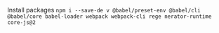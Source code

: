 Install packages
`npm i --save-de
v @babel/preset-env @babel/cli @babel/core babel-loader webpack webpack-cli rege
nerator-runtime core-js@2`